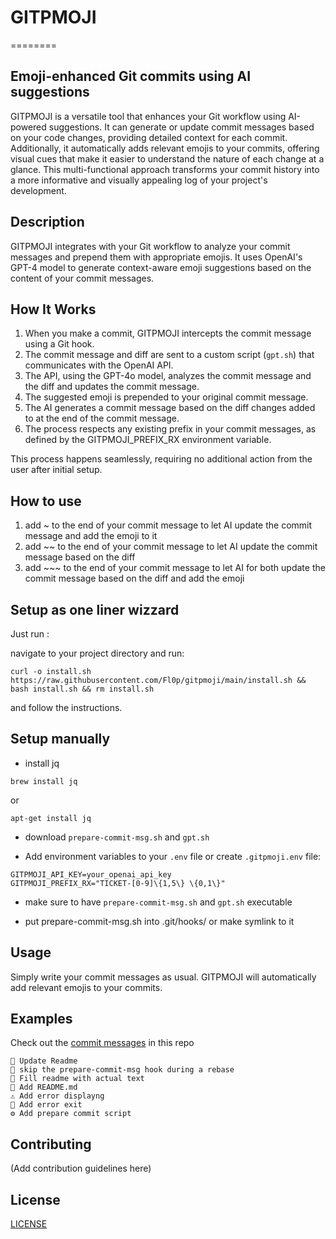 # GITPMOJI
========

Emoji-enhanced Git commits using AI suggestions
----------------------------------------------

GITPMOJI is a versatile tool that enhances your Git workflow using AI-powered suggestions. It can generate or update commit messages based on your code changes, providing detailed context for each commit. Additionally, it automatically adds relevant emojis to your commits, offering visual cues that make it easier to understand the nature of each change at a glance. This multi-functional approach transforms your commit history into a more informative and visually appealing log of your project's development.

## Description

GITPMOJI integrates with your Git workflow to analyze your commit messages and prepend them with appropriate emojis. It uses OpenAI's GPT-4 model to generate context-aware emoji suggestions based on the content of your commit messages.

## How It Works

1. When you make a commit, GITPMOJI intercepts the commit message using a Git hook.
2. The commit message and diff are sent to a custom script (`gpt.sh`) that communicates with the OpenAI API.
3. The API, using the GPT-4o model, analyzes the commit message and the diff and updates the commit message.
4. The suggested emoji is prepended to your original commit message.
5. The AI generates a commit message based on the diff changes added to at the end of the commit message.
6. The process respects any existing prefix in your commit messages, as defined by the GITPMOJI_PREFIX_RX environment variable.

This process happens seamlessly, requiring no additional action from the user after initial setup.

## How to use

1. add ~ to the end of your commit message to let AI update the commit message and add the emoji to it
2. add ~~ to the end of your commit message to let AI update the commit message based on the diff 
3. add ~~~ to the end of your commit message to let AI for both update the commit message based on the diff and add the emoji

## Setup as one liner wizzard

Just run :

navigate to your project directory and run:
```
curl -o install.sh https://raw.githubusercontent.com/Fl0p/gitpmoji/main/install.sh && bash install.sh && rm install.sh
```
and follow the instructions.

## Setup manually

- install jq
```
brew install jq
```
or
```
apt-get install jq
```

- download `prepare-commit-msg.sh` and `gpt.sh`

- Add environment variables to your `.env` file or create `.gitpmoji.env` file:

```
GITPMOJI_API_KEY=your_openai_api_key
GITPMOJI_PREFIX_RX="TICKET-[0-9]\{1,5\} \{0,1\}"
```

- make sure to have `prepare-commit-msg.sh` and `gpt.sh` executable

- put prepare-commit-msg.sh into .git/hooks/ or make symlink to it

## Usage

Simply write your commit messages as usual. GITPMOJI will automatically add relevant emojis to your commits.

## Examples

Check out the [commit messages](https://github.com/Fl0p/gitpmoji/commits/main/) in this repo
```
📝 Update Readme
🔄 skip the prepare-commit-msg hook during a rebase
📄 Fill readme with actual text
🚀 Add README.md
⚠️ Add error displayng
🚪 Add error exit
⚙️ Add prepare commit script
```

## Contributing

(Add contribution guidelines here)

## License

[LICENSE](LICENSE)

